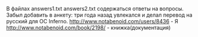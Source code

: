 В файлах answers1.txt answers2.txt содержаться ответы на вопросы.
Забыл добавить в анкету: три года назад увлекался и делал перевод на русский для OC Inferno. 
http://www.notabenoid.com/users/8436 - Я
http://www.notabenoid.com/book/2198/ - книжка(документация)
